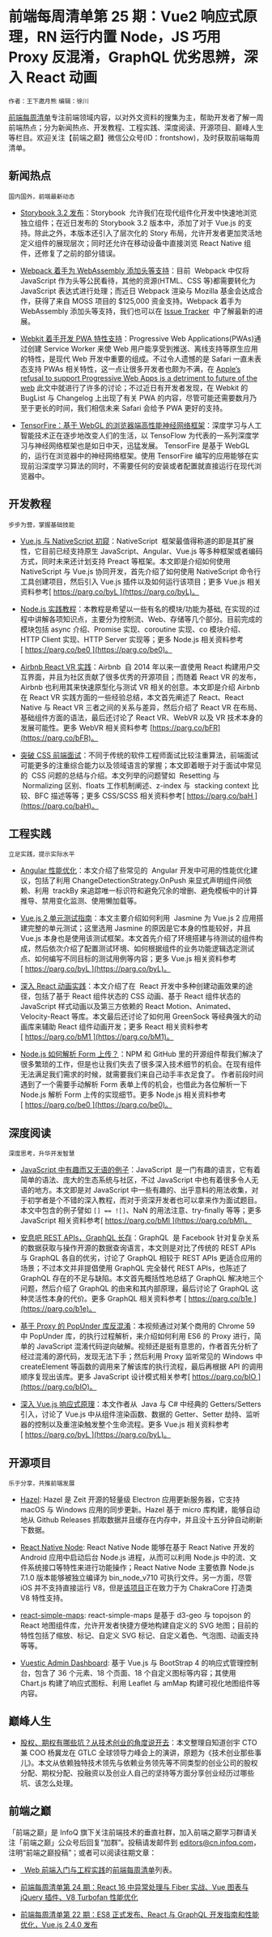 # 前端每周清单第 25 期：Vue2 响应式原理，RN 运行内置 Node，JS 巧用 Proxy 反混淆，GraphQL 优劣思辨，深入 React 动画

`作者：王下邀月熊` `编辑：徐川`

[前端每周清单](http://www.infoq.com/cn/FE-Weekly)专注前端领域内容，以对外文资料的搜集为主，帮助开发者了解一周前端热点；分为新闻热点、开发教程、工程实践、深度阅读、开源项目、巅峰人生等栏目。欢迎关注【前端之巅】微信公众号(ID：frontshow)，及时获取前端每周清单。

## 新闻热点

`国内国外，前端最新动态`

- [Storybook 3.2 发布](https://parg.co/bgy)：Storybook  允许我们在现代组件化开发中快速地浏览独立组件；在近日发布的 Storybook 3.2 版本中，添加了对于 Vue.js 的支持。除此之外，本版本还引入了层次化的 Story 布局，允许开发者更加灵活地定义组件的展现层次；同时还允许在移动设备中直接浏览 React Native 组件，还修复了之前的部分错误。

- [Webpack 着手为 WebAssembly 添加头等支持](https://parg.co/bge)：目前  Webpack 中仅将 JavaScript 作为头等公民看待，其他的资源(HTML、CSS 等)都需要转化为 JavaScript 表达式进行处理；而近日 Webpack 渲染与 Mozilla 基金会达成合作，获得了来自 MOSS 项目的 $125,000 资金支持。Webpack 着手为 WebAssembly 添加头等支持，我们也可以在 [Issue Tracker](https://parg.co/bgI)  中了解最新的进展。

- [Webkit 着手开发 PWA 特性支持](https://parg.co/bFU)：Progressive Web Applications(PWAs)通过创建 Service Worker 来使 Web 用户能享受到推送、离线支持等原生应用的特性，是现代 Web 开发中重要的组成。不过令人遗憾的是 Safari 一直未表态支持 PWAs 相关特性，这一点让很多开发者也颇为不满，在 [Apple’s refusal to support Progressive Web Apps is a detriment to future of the web](https://parg.co/bFY) 此文中就进行了许多的讨论；不过近日有开发者发现，在 Webkit 的 BugList 与 Changelog 上出现了有关 PWA 的内容，尽管可能还需要数月乃至于更长的时间，我们相信未来 Safari 会给予 PWA 更好的支持。

- [TensorFire：基于 WebGL 的浏览器端高性能神经网络框架](https://parg.co/bFp)：深度学习与人工智能技术正在逐步地改变人们的生活，以 TensoFlow 为代表的一系列深度学习与神经网络框架也是如日中天，迅猛发展。 TensorFire 是基于 WebGL 的，运行在浏览器中的神经网络框架。使用 TensorFire 编写的应用能够在实现前沿深度学习算法的同时，不需要任何的安装或者配置就直接运行在现代浏览器中。

## 开发教程

`步步为营，掌握基础技能`

- [Vue.js 与 NativeScript 初窥](https://www.nativescript.org/blog/vue-and-nativescript-in-one-minute)：NativeScript  框架最值得称道的即是其扩展性，它目前已经支持原生 JavaScript、Angular、Vue.js 等多种框架或者编码方式，同时未来还计划支持 Preact 等框架。本文即是介绍如何使用 NativeScript 与 Vue.js 协同开发，首先介绍了如何使用 NativeScript 命令行工具创建项目，然后引入 Vue.js 插件以及如何运行该项目；更多 Vue.js 相关资料参考[ https://parg.co/byL ](https://parg.co/byL)。

- [Node.js 实践教程](https://github.com/ElemeFE/node-practice)：本教程是希望以一些有名的模块/功能为基础, 在实现的过程中讲解各项知识点，主要分为控制流、Web、存储等几个部分。目前完成的模块包括 async 介绍、Promise 实现、coroutine 实现、co 模块介绍、HTTP Client 实现、HTTP Server 实现等；更多 Node.js 相关资料参考 [ https://parg.co/be0 ](https://parg.co/be0)。

- [Airbnb React VR 实践](https://parg.co/bFC)：Airbnb  自 2014 年以来一直使用 React 构建用户交互界面，并且为社区贡献了很多优秀的开源项目；而随着 React VR 的发布，Airbnb 也利用其来快速原型化与测试 VR 相关的创意。本文即是介绍 Airbnb 在 React VR 实践方面的一些经验总结，本文首先阐述了 React、React Native 与 React VR 三者之间的关系与差异，然后介绍了 React VR 在布局、基础组件方面的语法，最后还讨论了 React VR、WebVR 以及 VR 技术本身的发展可能性。更多 WebVR 相关资料参考 [https://parg.co/bFR](https://parg.co/bFR)。

- [突破 CSS 前端面试](https://parg.co/bFO)：不同于传统的软件工程师面试比较注重算法，前端面试可能更多的注重综合能力以及领域语言的掌握；本文即着眼于对于面试中常见的  CSS 问题的总结与介绍。本文列举的问题譬如  Resetting 与  Normalizing 区别、floats 工作机制阐述、z-index 与  stacking context 比较、BFC 描述等等；更多 CSS/SCSS 相关资料参考[ https://parg.co/baH ](https://parg.co/baH)。

## 工程实践

`立足实践，提示实际水平`

- [Angular 性能优化](https://parg.co/bFs)：本文介绍了些常见的  Angular 开发中可用的性能优化建议，包括了利用 ChangeDetectionStrategy.OnPush 来显式声明组件间依赖、利用  trackBy 来追踪唯一标识符和避免冗余的增删、避免模板中的计算推导、禁用变化监测、使用懒加载等。

- [Vue.js 2 单元测试指南](https://morningstar.engineering/vue-2-unit-testing-primer-48d1d616a981)：本文主要介绍如何利用  Jasmine 为 Vue.js 2 应用搭建完整的单元测试；这里选用 Jasmine 的原因是它本身的性能较好，并且 Vue.js 本身也是使用该测试框架。本文首先介绍了环境搭建与待测试的组件构成，然后依次介绍了配置测试环境、如何根据组件的业务功能逻辑选定测试点、如何编写不同目标的测试用例等内容；更多 Vue.js 相关资料参考[ https://parg.co/byL ](https://parg.co/byL)。

- [深入 React 动画实践](https://parg.co/bFh)：本文介绍了在  React 开发中多种创建动画效果的途径，包括了基于 React 组件状态的 CSS 动画、基于 React 组件状态的 JavaScript 样式动画以及第三方依赖的 React Motion、Animated、Velocity-React 等库。本文最后还讨论了如何用 GreenSock 等经典强大的动画库来辅助 React 组件动画开发；更多 React 相关资料参考[ https://parg.co/bM1 ](https://parg.co/bM1)。

- [Node.js 如何解析 Form 上传？](https://parg.co/bF3)：NPM 和 GitHub 里的开源组件帮我们解决了很多繁琐的工作，但是也让我们失去了很多深入技术细节的机会。在现有组件无法满足我们需求的时候，就需要我们来自己动手丰衣足食了。 作者前段时间遇到了一个需要手动解析 Form 表单上传的机会，也借此为各位解析一下 Node.js 解析 Form 上传的实现细节。更多 Node.js 相关资料参考 [ https://parg.co/be0 ](https://parg.co/be0)。

## 深度阅读

`深度思考，升华开发智慧`

- [JavaScript 中有趣而又无语的例子](https://github.com/denysdovhan/wtfjs)：JavaScript  是一门有趣的语言，它有着简单的语法、庞大的生态系统与社区，不过 JavaScript 中也有着很多令人无语的地方。本文即是对 JavaScript 中一些有趣的、出乎意料的用法收集，对于初学者是个不错的深入教程，而对于资深开发者也可以拿来作为面试题目。本文中包含的例子譬如 `[] == ![]`、NaN 的用法注意、try-finally 等等；更多 JavaScript 相关资料参考[ https://parg.co/bMI ](https://parg.co/bMI)。

- [安息吧 REST APIs，GraphQL 长存](https://parg.co/bFm)：GraphQL  是 Facebook 针对复杂关系的数据获取与操作开源的数据查询语言，本文则是对比了传统的 REST APIs 与 GraphQL 各自的优劣，讨论了 GraphQL 相较于 REST APIs 更适合应用的场景；不过本文并非提倡使用 GraphQL 完全替代 REST APIs，也陈述了 GraphQL 存在的不足与缺陷。本文首先概括性地总结了 GraphQL 解决地三个问题，然后介绍了 GraphQL 的由来和其内部原理，最后讨论了 GraphQL 这种灵活性本身的代价。更多 GraphQL 相关资料参考 [ https://parg.co/b1e ](https://parg.co/b1e)。

- [基于 Proxy 的 PopUnder 库反混淆](https://www.youtube.com/watch?v=8UqHCrGdxOM)：本视频通过对某个商用的 Chrome 59 中 PopUnder 库，的执行过程解析，来介绍如何利用 ES6 的 Proxy 进行，简单的 JavaScript 混淆代码逆向破解。视频还是挺有意思的，作者首先分析了经过混淆的源代码，发现无法下手；然后利用 Proxy 监听常见的 Windows 中 createElement 等函数的调用来了解该库的执行流程，最后再根据 API 的调用顺序复现出该库。更多 JavaScript 设计模式相关参考[ https://parg.co/bIO ](https://parg.co/bIO)。

- [深入 Vue.js 响应式原理](https://parg.co/bF4)：本文作者从  Java 与 C# 中经典的 Getters/Setters 引入，讨论了 Vue.js 中从组件渲染函数、数据的 Getter、Setter 劫持、监听器的控制以及重渲染触发整个生命流程。更多 Vue.js 相关资料参考[ https://parg.co/byL ](https://parg.co/byL)。

## 开源项目

`乐于分享，共推前端发展`

- [Hazel](https://github.com/zeit/hazel): Hazel 是 Zeit 开源的轻量级 Electron 应用更新服务器，它支持 macOS 与 Windows 应用的同步更新。Hazel 基于 micro 库构建，能够自动地从 Github Releases 抓取数据并且缓存在内存中，并且没十五分钟自动刷新下数据。

- [React Native Node](https://github.com/staltz/react-native-node): React Native Node 能够在基于 React Native 开发的 Android 应用中启动后台 Node.js 进程，从而可以利用 Node.js 中的流、文件系统接口等特性来进行功能操作；React Native Node 主要依靠 Node.js 7.1.0 版本能够被独立编译为 bin_node_v710 可执行文件。另一方面，尽管 iOS 并不支持直接运行 V8，但是[该项目](http://www.janeasystems.com/blog/node-js-meets-ios/)正在致力于为 ChakraCore 打造类 V8 特性支持。

- [react-simple-maps](https://www.react-simple-maps.io): react-simple-maps 是基于 d3-geo 与 topojson 的 React 地图组件库，允许开发者快捷方便地构建自定义的 SVG 地图；目前的特性包括了缩放、标记、自定义 SVG 标记、自定义着色、气泡图、动画支持等等。

- [Vuestic Admin Dashboard](https://github.com/epicmaxco/vuestic-admin): 基于 Vue.js 与 BootStrap 4 的响应式管理控制台，包含了 36 个元素、18 个页面、18 个自定义图标等内容；其使用 Chart.js 构建了响应式图标、利用 Leaflet 与 amMap 构建可视化地图组件等内容。

## 巅峰人生

- [股权、期权有哪些坑？从技术创业的角度说开去](https://parg.co/bFf)：本文整理自知道创宇 CTO 兼 COO 杨冀龙在 GTLC 全球领导力峰会上的演讲，原题为《技术创业那些事儿》。本文从依赖独特技术领先与依赖业务领先等不同类型的创业公司的股权分配、期权分配、投融资以及创业人自己的坚持等方面分享创业经历过哪些坑、该怎么处理。

## 前端之巅

「前端之巅」是 InfoQ 旗下关注前端技术的垂直社群，加入前端之巅学习群请关注「前端之巅」公众号后回复“加群”。投稿请发邮件到 editors@cn.infoq.com，注明“前端之巅投稿”；或者可以阅读往期文章：

- [  Web 前端入门与工程实践](https://github.com/wx-chevalier/Web-Development-And-Engineering-Practices)的[前端每周清单](https://parg.co/bh1)列表。

- [前端每周清单第 24 期：React 16 中异常处理与 Fiber 实战、Vue 图表与 jQuery 插件、V8 Turbofan 性能优化](https://zhuanlan.zhihu.com/p/28225477)

- [前端每周清单第 22 期：ES8 正式发布、React 与 GraphQL 开发指南和性能优化，Vue.js 2.4.0 发布](https://zhuanlan.zhihu.com/p/27932159)
